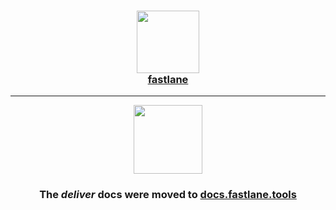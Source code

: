 <h3 align="center">
  <a href="https://docs.fastlane.tools/actions/deliver">
    <img src="https://raw.githubusercontent.com/fastlane/fastlane/master/fastlane/assets/fastlane.png" width="100" />
    <br />
    fastlane
  </a>
</h3>

------

<p align="center">
  <a href="https://docs.fastlane.tools/actions/deliver">
    <img src="https://raw.githubusercontent.com/fastlane/fastlane/master/deliver/assets/deliver.png" height="110">
  </a>
</p>

<h3 align="center">The <i>deliver</i> docs were moved to <a href='https://docs.fastlane.tools/actions/deliver'>docs.fastlane.tools</a></h3>
